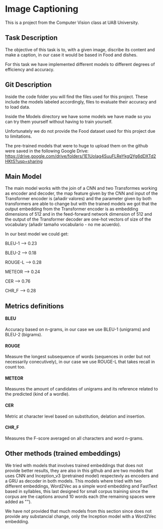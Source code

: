 # Image Captioning
This is a project from the Computer Vision class at UAB University.

## Task Description
The objective of this task is to, with a given image, discribe its content and make a caption, in our case it would be based in Food and dishes.

For this task we have implemented different models to different degrees of efficiency and accuracy.

## Git Description
Inside the code folder you will find the files used for this project.
These include the models labeled accordingly, files to evaluate their
accuracy and to load data. 

Inside the Models directory we have some models we have made so you can 
try them yourself without having to train yourself.

Unfortunately we do not provide the Food dataset used for this project 
due to limitations.

The pre-trained models that were to huge to upload them on the github were saved in the following Google Drive:
https://drive.google.com/drive/folders/1E1UoIag4SuuFLReYkgQYg6dDXTd2HKtS?usp=sharing

## Main Model
The main model works with the join of a CNN and two Transformes working as encoder and decoder, the map feature given by the CNN and input of the Transformer encoder is (añadir valores) and the parameter given by both transformers are able to change but with the trained models we got that the output embedding from the Transformer encoder is as embedding dimensions of 512 and in the feed-forward network dimension of 512 and the output of the Transformer decoder are one-hot vectors of size of the vocabulary (añadir tamaño vocabulario - no me acuerdo).

In our best model we could get:

BLEU-1 --> 0.23

BLEU-2 --> 0.18

ROUGE-L --> 0.28

METEOR --> 0.24

CER --> 0.76

CHR_F --> 0.28

## Metrics definitions

#### BLEU
Accuracy based on n-grams, in our case we use BLEU-1 (unigrams) and BLEU-2 (bigrams).

#### ROUGE
Measure the longest subsequence of words (sequences in order but not necessarily conecutively), in our case we use ROUGE-L that takes recall in count too.

#### METEOR
Measures the amount of candidates of unigrams and its reference related to the predicted (kind of a wordle).

#### CER
Metric at character level based on substitution, delation and insertion.

#### CHR_F
Measures the F-score averaged on all characters and word n-grams.

## Other methods (trained embeddings)
We tried with models that involves trained embeddings that does not provide better results, they are also in this github and are two models that uses CNN and Inception_v3 (pretrained model) respectevly as encoders and a GRU as decoder in both models.
This models where tried with two different embeddings, Word2Vec as a simple word embedding and FastText based in syllables, this last designed for small corpus training since the corpus are the captions around 10 words each (the remaining spaces were added as "<pad>").

We have not provided that much models from this section since does not provide any substancial change, only the Inception model with a Word2Vec embedding.
